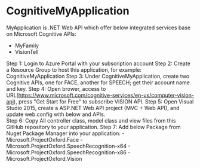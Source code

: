 # CognitiveMyApplication
MyApplication is .NET Web API which offer below integrated services base on Microsoft Cognitive APIs:
- MyFamily
- VisionTell

Step 1: Login to Azure Portal with your subscription account
Step 2: Create a Resource Group to host this application, for example: CognitiveMyApplication
Step 3: Under CognitiveMyApplication, create two Cognitive APIs, one for FACE, another for SPEECH; get their account name and key.
Step 4: Open brower, access to URL(https://www.microsoft.com/cognitive-services/en-us/computer-vision-api), press "Get Start for Free" to subscribe VISION API.
Step 5: Open Visual Studio 2015, create a ASP.NET Web API project (MVC + Web API), and update web.config with below <appSetting> and APIs.
<appSettings>
    <add key="FACE_API_Key" value="{Your Face API Key}"/>
    <add key="VISION_API_Key" value="{Your Vision API Key}"/>
    <add key="SPEECH_API_Name" value="{Your Speech API Account}"/>
    <add key="SPEECH_API_Key" value="{Your Speech API Key}"/>    
</appSettings>
Step 6: Copy All controller class, model class and view files from this GitHub repository to your application.
Step 7: Add below Package from Nuget Package Manager into your application:
     - Microsoft.ProjectOxford.Face
     - Microsoft.ProjectOxford.SpeechRecognition-x64
     - Microsoft.ProjectOxford.SpeechRecognition-x86
     - Microsoft.ProjectOxford.Vision
     
     

